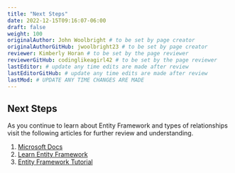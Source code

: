 ```yaml
---
title: "Next Steps"
date: 2022-12-15T09:16:07-06:00
draft: false
weight: 100
originalAuthor: John Woolbright # to be set by page creator
originalAuthorGitHub: jwoolbright23 # to be set by page creator
reviewer: Kimberly Horan # to be set by the page reviewer
reviewerGitHub: codinglikeagirl42 # to be set by the page reviewer
lastEditor: # update any time edits are made after review
lastEditorGitHub: # update any time edits are made after review
lastMod: # UPDATE ANY TIME CHANGES ARE MADE
---
```


## Next Steps

As you continue to learn about Entity Framework and types of relationships visit the following articles for further review and understanding.

1. [Microsoft Docs](https://learn.microsoft.com/en-us/ef/core/modeling/relationships?tabs=fluent-api%2Cfluent-api-simple-key%2Csimple-key)
1. [Learn Entity Framework](https://learn.microsoft.com/en-us/ef/core/modeling/relationships?tabs=fluent-api%2Cfluent-api-simple-key%2Csimple-key)
1. [Entity Framework Tutorial](https://www.entityframeworktutorial.net/entity-relationships.aspx)
